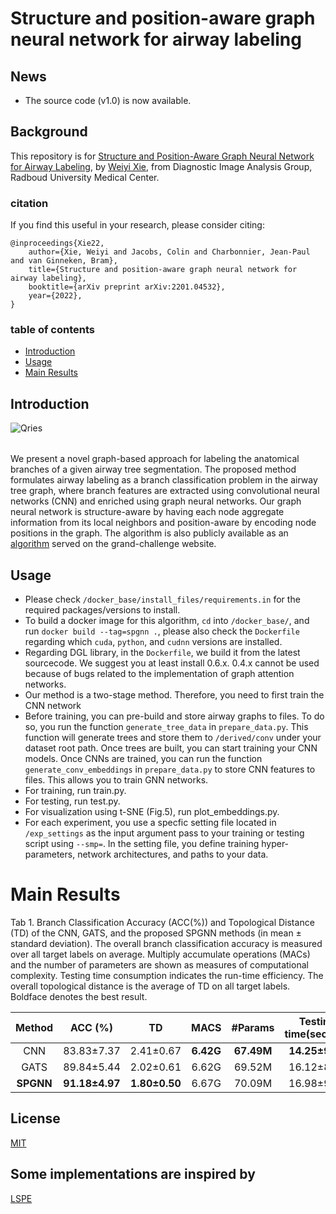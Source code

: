 # Structure and position-aware graph neural network for airway labeling

## News

- The source code (v1.0) is now available.

## Background

This repository is for [Structure and Position-Aware Graph Neural Network for Airway Labeling](https://arxiv.org/abs/2201.04532), by [Weiyi Xie](https://xieweiyi.github.io/), from Diagnostic Image Analysis Group, Radboud University Medical Center.

### citation
If you find this useful in your research, please consider citing:

	@inproceedings{Xie22,
	    author={Xie, Weiyi and Jacobs, Colin and Charbonnier, Jean-Paul and van Ginneken, Bram},
	    title={Structure and position-aware graph neural network for airway labeling},
	    booktitle={arXiv preprint arXiv:2201.04532},   
	    year={2022},   
	}

### table of contents
- [Introduction](#introduction)
- [Usage](#usage)
- [Main Results](#main-results)

## Introduction

<table>
    <tr>
        <img alt="Qries" src="https://lh3.googleusercontent.com/L48ey4p-uNKnsLEIUwAVBheYSQXjWP-jl2K-psh_IjPYXKJdu-PxTyCRXsgVm-rhgWnItW6Cm08tIIUSOnJa-cy7pbFNEgDZnLk9XTCI2ThzW9hAJtspXiMcMQDd05KYzFZqlRqhH62Z9kproYwojkpbzkjHJh3XCO8VjeCtVrrVby4UE9rlBnu7xYB-zfn5GTTqmN-uIazYiE8RjZUQzbkqKidzH4591YgRIoM-TzNVrDxRidBFnIQfxul8IK2g5c4btVaKehs2SMrStTcJ_m6ZcoIbaExuhoV4RlzR-MGgE07yahjPEtw5K-5pzZRpm1ZZrOn27TQUZ9bgDdNRPEUAcZkgv7A_SsvDMfZyIQFGMhuie6g9SIirW9r0EV_dKzqQ8ANx6cWVnT2PVXSuISY0mjh4tBWpKoEXgv3MmhBJP_mURBZsAfWanFuX-p-LWgJ6-uaqPtXNjZq0xfVwadLZgF7qIV_kzXjwqEjXqGJNfG4puj4AVOd109jvCIZYxPTsSut_gc_8EXHWjJvKopTirpvwx0DGxnIOUk59UTAYNVyTsD5hr-xg_pZ8Xo2S6JF8UGxrLZmoAP0SBGEBRSz2rzfdrIosapx7UPHdEBmox6N40Q8GzjLuWUmsfLf70E9nmLF2B9tapOQH_x1PKXgHNYa9pstf996pjH0UmuvtHvHmGzU5O0DmZBm6gheBW6zTbelHCY0bK6DVekskpSQ=w1193-h555-no?authuser=0">
    </tr>
</table>

We present a novel graph-based approach for labeling the anatomical branches of a given airway tree segmentation. The proposed method formulates airway labeling as a branch classification problem in the airway tree graph, where branch features are extracted using convolutional neural networks (CNN) and enriched using graph neural networks. Our graph neural network is structure-aware by having each node aggregate information from its local neighbors and position-aware by encoding node positions in the graph. The algorithm is also publicly available as an <a href="https://grand-challenge.org/algorithms/airway-anatomical-labeling/">algorithm</a> served on the grand-challenge website.

## Usage
 - Please check `/docker_base/install_files/requirements.in` for the required packages/versions to install.
 - To build a docker image for this algorithm, `cd` into `/docker_base/`, and run `docker build --tag=spgnn .`, please also check the `Dockerfile` regarding which `cuda`, `python`, and `cudnn` versions are installed.
 - Regarding DGL library, in the `Dockerfile`, we build it from the latest sourcecode. We suggest you at least install 0.6.x. 0.4.x cannot be used because of bugs related to the implementation of graph attention networks.
 - Our method is a two-stage method. Therefore, you need to first train the CNN network
 - Before training, you can pre-build and store airway graphs to files. To do so, you run the function `generate_tree_data` in `prepare_data.py`. This function will generate trees and store them to `/derived/conv` under your dataset root path. Once trees are built, you can start training your CNN models. Once CNNs are trained, you can run the function `generate_conv_embeddings` in `prepare_data.py` to store CNN features to files. This allows you to train GNN networks. 
 - For training, run train.py.
 - For testing, run test.py.
 - For visualization using t-SNE (Fig.5), run plot_embeddings.py.
 - For each experiment, you use a specfic setting file located in `/exp_settings` as the input argument pass to your training or testing script using `--smp=`. In the setting file, you define training hyper-parameters, network architectures, and paths to your data.

# Main Results
Tab 1. Branch Classification Accuracy (ACC(%)) and Topological Distance (TD) of the CNN, GATS, and the proposed SPGNN methods (in mean ± standard deviation). The overall branch classification accuracy is measured over all target labels on average. Multiply accumulate operations (MACs) and the number of parameters are shown as measures of computational complexity. Testing time consumption indicates the run-time efficiency. The overall topological distance is the average of TD
on all target labels. Boldface denotes the best result. 

|Method     |ACC (%)   |TD|MACS |#Params|Testing time(second)|
|:---------:|:---:|:-----:|:----:|:----:|:----:|
|CNN |83.83±7.37  |2.41±0.67|**6.42G**|**67.49M**|**14.25±9.65**|
|GATS  |89.84±5.44|2.02±0.61|6.62G|69.52M|16.12±8.69|
|**SPGNN**|**91.18±4.97**|**1.80±0.50**|6.67G|70.09M|16.98±9.79|

## License
[MIT](https://choosealicense.com/licenses/mit/)

## Some implementations are inspired by
[LSPE](https://github.com/vijaydwivedi75/gnn-lspe)
